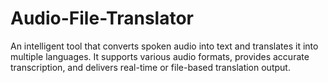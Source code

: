 # Audio-File-Translator
An intelligent tool that converts spoken audio into text and translates it into multiple languages. It supports various audio formats, provides accurate transcription, and delivers real-time or file-based translation output.
